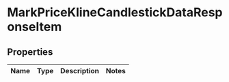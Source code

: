 

# MarkPriceKlineCandlestickDataResponseItem


## Properties

| Name | Type | Description | Notes |
|------------ | ------------- | ------------- | -------------|




